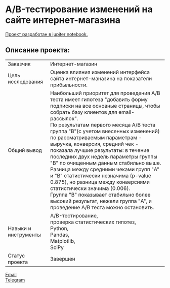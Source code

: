 # A/B-тестирование изменений на сайте интернет-магазина

[Проект разработан в jupiter notebook.](https://github.com/data-analyst-mr/analytical_projects/blob/main/projects/a_b_test/a_b_test.ipynb)<br/>

## Описание проекта:
|   |  |
|---------------|-------------------|
|Заказчик | Интернет-магазин|
|Цель исследования| Оценка влияния изменений интерфейса сайта интернет-маназина на показатели прибыльности.|
|Общий вывод|Наибольший приоритет для проведения A/B теста имеет гипотеза "добавить форму подписки на все основные страницы, чтобы собрать базу клиентов для email-рассылок".<br/>По результатам первого месяца A/B теста группа "B"(с учетом внесенных изменений) по рассматриваемым параметрам - выручка, конверсия, средний чек - показала лучшие результаты: в течение последних двух недель параметры группы "B" по очищенным данным стабильно выше.<br/>Разница между средними чеками групп "A" и "B" статистически незначима (p-value 0.875), но разница между конверсиями статистически значима (0.006).<br/>Группа "B" показывает стабильно более высокий результат, нежели группа "A", и проведение A/B теста можно остановить.|
|Навыки и инструменты|A/B-тестирование,<br/>проверка статистических гипотез,<br/>Python,<br/>Pandas,<br/>Matplotlib,<br/>SciPy|
|Статус проекта| Завершен|


[Email](mailto:mikhail-shestakov-2022@bk.ru)<br/>
[Telegram](https://t.me/mshestakov1)


